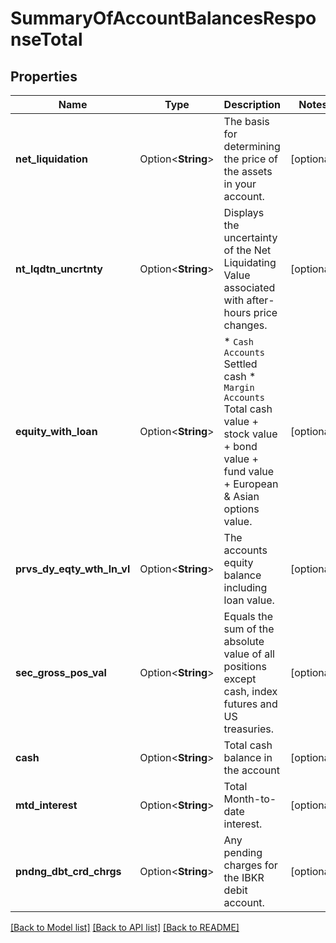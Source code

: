 # SummaryOfAccountBalancesResponseTotal

## Properties

Name | Type | Description | Notes
------------ | ------------- | ------------- | -------------
**net_liquidation** | Option<**String**> | The basis for determining the price of the assets in your account. | [optional]
**nt_lqdtn_uncrtnty** | Option<**String**> | Displays the uncertainty of the Net Liquidating Value associated with after-hours price changes. | [optional]
**equity_with_loan** | Option<**String**> | * `Cash Accounts` Settled cash  * `Margin Accounts` Total cash value + stock value + bond value + fund value + European & Asian options value.  | [optional]
**prvs_dy_eqty_wth_ln_vl** | Option<**String**> | The accounts equity balance including loan value. | [optional]
**sec_gross_pos_val** | Option<**String**> | Equals the sum of the absolute value of all positions except cash, index futures and US treasuries. | [optional]
**cash** | Option<**String**> | Total cash balance in the account | [optional]
**mtd_interest** | Option<**String**> | Total Month-to-date interest. | [optional]
**pndng_dbt_crd_chrgs** | Option<**String**> | Any pending charges for the IBKR debit account. | [optional]

[[Back to Model list]](../README.md#documentation-for-models) [[Back to API list]](../README.md#documentation-for-api-endpoints) [[Back to README]](../README.md)
